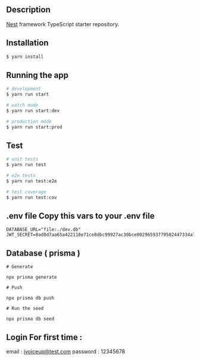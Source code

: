

## Description

[Nest](https://github.com/nestjs/nest) framework TypeScript starter repository.

## Installation

```bash
$ yarn install
```

## Running the app

```bash
# development
$ yarn run start

# watch mode
$ yarn run start:dev

# production mode
$ yarn run start:prod
```

## Test

```bash
# unit tests
$ yarn run test

# e2e tests
$ yarn run test:e2e

# test coverage
$ yarn run test:cov
```
## .env file Copy this vars to your .env file
```
DATABASE_URL="file:./dev.db"
JWT_SECRET=8ad0d7aa65a422118e71ce8dbc99927ac30bce00296593779502447334a7125d8af79159761046b9fc003d8be4537278d744e3d92f63020972fb06a17b2c96ff
```
## Database ( prisma )
```
# Generate

npx prisma generate

# Push

npx prisma db push

# Run the seed

npx prisma db seed

```
## Login For first time :
email : ivoiceup@test.com
password : 12345678

